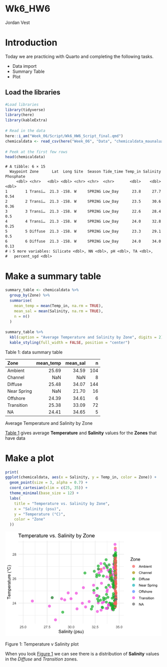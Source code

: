 # Wk6_HW6
Jordan Vest

<script src="Wk6_HW6_Script_final_files/libs/kePrint-0.0.1/kePrint.js"></script>
<link href="Wk6_HW6_Script_final_files/libs/lightable-0.0.1/lightable.css" rel="stylesheet" />

# Introduction

Today we are practicing with Quarto and completing the following tasks.

- Data import
- Summary Table
- Plot

## Load the libraries

``` r
#Load libraries
library(tidyverse)
library(here)
library(kableExtra)

# Read in the data
here::i_am("Week_06/Script/Wk6_HW6_Script_final.qmd")
chemicaldata <- read_csv(here("Week_06", "Data", "chemicaldata_maunalua copy.csv"))

# Peek at the first few rows
head(chemicaldata)
```

    # A tibble: 6 × 15
      Waypoint Zone      Lat  Long Site  Season Tide_time Temp_in Salinity Phosphate
         <dbl> <chr>   <dbl> <dbl> <chr> <chr>  <chr>       <dbl>    <dbl>     <dbl>
    1        1 Transi…  21.3 -158. W     SPRING Low_Day      23.8     27.7      0.54
    2        2 Transi…  21.3 -158. W     SPRING Low_Day      23.5     30.6      0.36
    3        3 Transi…  21.3 -158. W     SPRING Low_Day      22.6     28.4      0.5 
    4        4 Transi…  21.3 -158. W     SPRING Low_Day      24.0     32.8      0.25
    5        5 Diffuse  21.3 -158. W     SPRING Low_Day      23.3     29.1      0.5 
    6        6 Diffuse  21.3 -158. W     SPRING Low_Day      24.0     34.0      0.13
    # ℹ 5 more variables: Silicate <dbl>, NN <dbl>, pH <dbl>, TA <dbl>,
    #   percent_sgd <dbl>

# Make a summary table

``` r
summary_table <- chemicaldata %>%
  group_by(Zone) %>%
  summarise(
    mean_temp = mean(Temp_in, na.rm = TRUE),
    mean_sal = mean(Salinity, na.rm = TRUE),
    n = n()
  )

summary_table %>%
  kbl(caption = "Average Temperature and Salinity by Zone", digits = 2) %>%
  kable_styling(full_width = FALSE, position = "center")
```

<div id="tbl-summary">

Table 1: data summary table

<div class="cell-output-display">

| Zone        | mean_temp | mean_sal |   n |
|:------------|----------:|---------:|----:|
| Ambient     |     25.69 |    34.59 | 104 |
| Channel     |       NaN |      NaN |   8 |
| Diffuse     |     25.48 |    34.07 | 144 |
| Near Spring |       NaN |    21.70 |  16 |
| Offshore    |     24.39 |    34.61 |   6 |
| Transition  |     25.38 |    33.09 |  72 |
| NA          |     24.41 |    34.65 |   5 |

Average Temperature and Salinity by Zone

</div>

</div>

<a href="#tbl-summary" class="quarto-xref">Table 1</a> gives average
**Temperature** and **Salinity** values for the **Zones** that have data

# Make a plot

``` r
print(
ggplot(chemicaldata, aes(x = Salinity, y = Temp_in, color = Zone)) +
  geom_point(size = 3, alpha = 0.7) +
  coord_cartesian(xlim = c(25, 35)) + 
  theme_minimal(base_size = 12) +
  labs(
    title = "Temperature vs. Salinity by Zone",
    x = "Salinity (psu)",
    y = "Temperature (°C)",
    color = "Zone"
  ))
```

<div id="fig-scatter">

<img src="../Output/fig-scatter-1.png" data-fig-align="center" />

Figure 1: Temperature v Salinity plot

</div>

When you look <a href="#fig-scatter" class="quarto-xref">Figure 1</a> we
can see there is a distribution of **Salinity** values in the *Diffuse*
and *Transition* zones.
